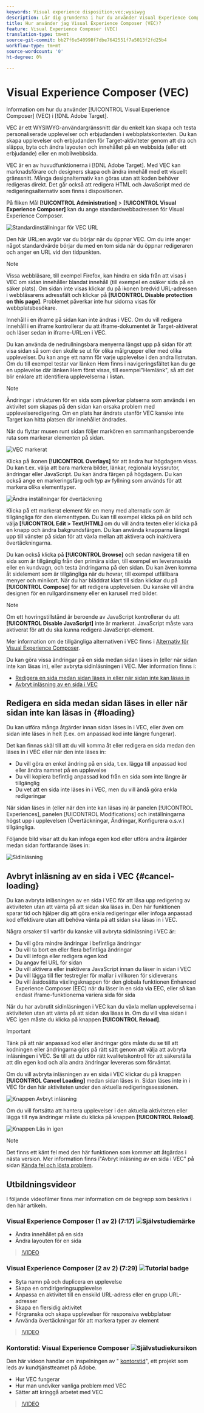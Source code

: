 ```yaml
---
keywords: Visual experience disposition;vec;wysiwyg
description: Lär dig grunderna i hur du använder Visual Experience Composer (VEC) i Adobe Target. VEC är en WYSIWYG-redigerare som gör det enkelt att skapa personaliserade upplevelser.
title: Hur använder jag Visual Experience Composer (VEC)?
feature: Visual Experience Composer (VEC)
translation-type: tm+mt
source-git-commit: bb27f6e540998f7dbe7642551f7a5013f2fd25b4
workflow-type: tm+mt
source-wordcount: '0'
ht-degree: 0%

---
```



# Visual Experience Composer (VEC)

Information om hur du använder [!UICONTROL Visual Experience Composer] (VEC) i [!DNL Adobe Target].

VEC är ett WYSIWYG-användargränssnitt där du enkelt kan skapa och testa personaliserade upplevelser och erbjudanden i webbplatskontexten. Du kan skapa upplevelser och erbjudanden för Target-aktiviteter genom att dra och släppa, byta och ändra layouten och innehållet på en webbsida (eller ett erbjudande) eller en mobilwebbsida.

VEC är en av huvudfunktionerna i [!DNL Adobe Target]. Med VEC kan marknadsförare och designers skapa och ändra innehåll med ett visuellt gränssnitt. Många designalternativ kan göras utan att koden behöver redigeras direkt. Det går också att redigera HTML och JavaScript med de redigeringsalternativ som finns i dispositionen.

På fliken Mål **[!UICONTROL Administration]** > **[!UICONTROL Visual Experience Composer]** kan du ange standardwebbadressen för Visual Experience Composer.

![Standardinställningar för VEC URL](/help/c-experiences/c-visual-experience-composer/assets/pref-default-url-new.png)

Den här URL:en avgör var du börjar när du öppnar VEC. Om du inte anger något standardvärde börjar du med en tom sida när du öppnar redigeraren och anger en URL vid den tidpunkten.

>[!NOTE]
>
>Vissa webbläsare, till exempel Firefox, kan hindra en sida från att visas i VEC om sidan innehåller blandat innehåll (till exempel en osäker sida på en säker plats). Om sidan inte visas klickar du på ikonen bredvid URL-adressen i webbläsarens adressfält och klickar på **[!UICONTROL Disable protection on this page]**. Problemet påverkar inte hur sidorna visas för webbplatsbesökare.

Innehåll i en iframe på sidan kan inte ändras i VEC. Om du vill redigera innehåll i en iframe kontrollerar du att iframe-dokumentet är Target-aktiverat och läser sedan in iframe-URL:en i VEC.

Du kan använda de nedrullningsbara menyerna längst upp på sidan för att visa sidan så som den skulle se ut för olika målgrupper eller med olika upplevelser. Du kan ange ett namn för varje upplevelse i den andra listrutan. Om du till exempel testar var länken Hem finns i navigeringsfältet kan du ge en upplevelse där länken Hem först visas, till exempel&quot;Hemlänk&quot;, så att det blir enklare att identifiera upplevelserna i listan.

>[!NOTE]
>
>Ändringar i strukturen för en sida som påverkar platserna som används i en aktivitet som skapas på den sidan kan orsaka problem med upplevelseredigering. Om en plats har ändrats utanför VEC kanske inte Target kan hitta platsen där innehållet ändrades.

När du flyttar musen runt sidan följer markören en sammanhangsberoende ruta som markerar elementen på sidan.

![VEC markerat](/help/c-experiences/c-visual-experience-composer/assets/vec-highlight-new.png)

Klicka på ikonen **[!UICONTROL Overlays]** för att ändra hur högdagern visas. Du kan t.ex. välja att bara markera bilder, länkar, regionala kryssrutor, ändringar eller JavaScript. Du kan ändra färgen på högdagern. Du kan också ange en markeringsfärg och typ av fyllning som används för att markera olika elementtyper.

![Ändra inställningar för övertäckning](/help/c-experiences/c-visual-experience-composer/assets/change-overlay.png)

Klicka på ett markerat element för en meny med alternativ som är tillgängliga för den elementtypen. Du kan till exempel klicka på en bild och välja **[!UICONTROL Edit > Text/HTML]** om du vill ändra texten eller klicka på en knapp och ändra bakgrundsfärgen. Du kan använda knapparna längst upp till vänster på sidan för att växla mellan att aktivera och inaktivera övertäckningarna.

Du kan också klicka på **[!UICONTROL Browse]** och sedan navigera till en sida som är tillgänglig från den primära sidan, till exempel en leveranssida eller en kundvagn, och testa ändringarna på den sidan. Du kan även komma åt sidelement som är tillgängliga när du hovrar, till exempel utfällbara menyer och minikort. När du har bläddrat klart till sidan klickar du på **[!UICONTROL Compose]** för att redigera upplevelsen. Du kanske vill ändra designen för en rullgardinsmeny eller en karusell med bilder.

>[!NOTE]
>
>Om ett hovringstillstånd är beroende av JavaScript kontrollerar du att **[!UICONTROL Disable JavaScript]** inte är markerat. JavaScript måste vara aktiverat för att du ska kunna redigera JavaScript-element.

Mer information om de tillgängliga alternativen i VEC finns i [Alternativ för Visual Experience Composer](/help/c-experiences/c-visual-experience-composer/viztarget-options.md#reference_3BD1BEEAFA584A749ED2D08F14732E81).

Du kan göra vissa ändringar på en sida medan sidan läses in (eller när sidan inte kan läsas in), eller avbryta sidinläsningen i VEC. Mer information finns i:

* [Redigera en sida medan sidan läses in eller när sidan inte kan läsas in](#loading)
* [Avbryt inläsning av en sida i VEC](#cancel-loading)

## Redigera en sida medan sidan läses in eller när sidan inte kan läsas in {#loading}

Du kan utföra många åtgärder innan sidan läses in i VEC, eller även om sidan inte läses in helt (t.ex. om anpassad kod inte längre fungerar).

Det kan finnas skäl till att du vill komma åt eller redigera en sida medan den läses in i VEC eller när den inte läses in:

* Du vill göra en enkel ändring på en sida, t.ex. lägga till anpassad kod eller ändra namnet på en upplevelse
* Du vill kopiera befintlig anpassad kod från en sida som inte längre är tillgänglig
* Du vet att en sida inte läses in i VEC, men du vill ändå göra enkla redigeringar

När sidan läses in (eller när den inte kan läsas in) är panelen [!UICONTROL Experiences], panelen [!UICONTROL Modifications] och inställningarna högst upp i upplevelsen (Övertäckningar, Ändringar, Konfigurera o.s.v.) tillgängliga.

Följande bild visar att du kan infoga egen kod eller utföra andra åtgärder medan sidan fortfarande läses in:

![Sidinläsning](/help/c-experiences/c-visual-experience-composer/c-vec-code-editor/assets/loading-page.png)

## Avbryt inläsning av en sida i VEC {#cancel-loading}

Du kan avbryta inläsningen av en sida i VEC för att låsa upp redigering av aktiviteten utan att vänta på att sidan ska läsas in. Den här funktionen sparar tid och hjälper dig att göra enkla redigeringar eller infoga anpassad kod effektivare utan att behöva vänta på att sidan ska läsas in i VEC.

Några orsaker till varför du kanske vill avbryta sidinläsning i VEC är:

* Du vill göra mindre ändringar i befintliga ändringar
* Du vill ta bort en eller flera befintliga ändringar
* Du vill infoga eller redigera egen kod
* Du angav fel URL för sidan
* Du vill aktivera eller inaktivera JavaScript innan du läser in sidan i VEC
* Du vill lägga till fler testregler för mallar i villkoren för sidleverans
* Du vill åsidosätta växlingsknappen för den globala funktionen Enhanced Experience Composer (EEC) när du läser in en sida via EEC, eller så kan endast iframe-funktionerna variera sida för sida

När du har avbrutit sidinläsningen i VEC kan du växla mellan upplevelserna i aktiviteten utan att vänta på att sidan ska läsas in. Om du vill visa sidan i VEC igen måste du klicka på knappen **[!UICONTROL Reload]**.

>[!IMPORTANT]
>
>Tänk på att när anpassad kod eller ändringar görs måste du se till att kodningen eller ändringarna görs på rätt sätt genom att välja att avbryta inläsningen i VEC. Se till att du utför rätt kvalitetskontroll för att säkerställa att din egen kod och alla andra ändringar levereras som förväntat.

Om du vill avbryta inläsningen av en sida i VEC klickar du på knappen **[!UICONTROL Cancel Loading]** medan sidan läses in. Sidan läses inte in i VEC för den här aktiviteten under den aktuella redigeringssessionen.

![Knappen Avbryt inläsning](/help/c-experiences/c-visual-experience-composer/c-vec-code-editor/assets/cancel-loading.png)

Om du vill fortsätta att hantera upplevelser i den aktuella aktiviteten eller lägga till nya ändringar måste du klicka på knappen **[!UICONTROL Reload]**.

![Knappen Läs in igen](/help/c-experiences/c-visual-experience-composer/c-vec-code-editor/assets/reload-in-vec.png)

>[!NOTE]
>
>Det finns ett känt fel med den här funktionen som kommer att åtgärdas i nästa version. Mer information finns i&quot;Avbryt inläsning av en sida i VEC&quot; på sidan [Kända fel och lösta problem](/help/r-release-notes/known-issues-resolved-issues.md#cancel).

## Utbildningsvideor

I följande videofilmer finns mer information om de begrepp som beskrivs i den här artikeln.

### Visual Experience Composer (1 av 2) (7:17) ![Självstudiemärke](/help/assets/tutorial.png)

* Ändra innehållet på en sida
* Ändra layouten för en sida

>[!VIDEO](https://video.tv.adobe.com/v/17399)

### Visual Experience Composer (2 av 2) (7:29) ![Tutorial badge](/help/assets/tutorial.png)

* Byta namn på och duplicera en upplevelse
* Skapa en omdirigeringsupplevelse
* Anpassa en aktivitet till en enskild URL-adress eller en grupp URL-adresser
* Skapa en flersidig aktivitet
* Förgranska och skapa upplevelser för responsiva webbplatser
* Använda övertäckningar för att markera typer av element

>[!VIDEO](https://video.tv.adobe.com/v/17401)

### Kontorstid: Visual Experience Composer ![Självstudiekursikon](/help/assets/tutorial.png)

Den här videon handlar om inspelningen av &quot; [kontorstid](/help/cmp-resources-and-contact-information.md#concept_58EA30379D3B48C4848BA2A8C464A5B7)&quot;, ett projekt som leds av kundtjänstteamet på Adobe.

* Hur VEC fungerar
* Hur man undviker vanliga problem med VEC
* Sätter att kringgå arbetet med VEC

>[!VIDEO](https://video.tv.adobe.com/v/20784/)
